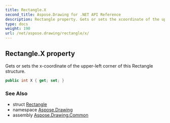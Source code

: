 ```yaml
---
title: Rectangle.X
second_title: Aspose.Drawing for .NET API Reference
description: Rectangle property. Gets or sets the xcoordinate of the upperleft corner of this Rectangle structure
type: docs
weight: 190
url: /net/aspose.drawing/rectangle/x/
---
```

## Rectangle.X property

Gets or sets the x-coordinate of the upper-left corner of this Rectangle structure.

```csharp
public int X { get; set; }
```

### See Also

* struct [Rectangle](../)
* namespace [Aspose.Drawing](../../rectangle/)
* assembly [Aspose.Drawing.Common](../../../)


